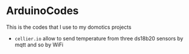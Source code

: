 # ArduinoCodes

This is the codes that I use to my domotics projects

- ```cellier.io``` allow to send temperature from three ds18b20 sensors by mqtt and so by WiFi
